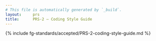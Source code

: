```yaml
---
# This file is automatically generated by `_build`.
layout:     prs
title:      PRS-2 — Coding Style Guide
---
```

{% include fg-standards/accepted/PRS-2-coding-style-guide.md %}

